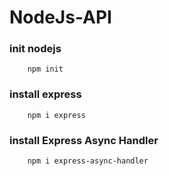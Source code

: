 # NodeJs-API

### init nodejs
```
    npm init
```

### install express
```
    npm i express
```
### install Express Async Handler
```
    npm i express-async-handler
```